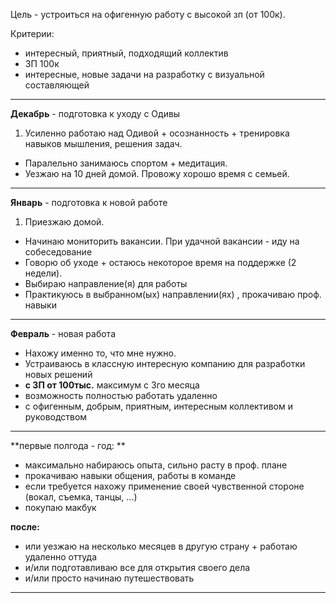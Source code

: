 Цель - устроиться на офигенную работу с высокой зп (от 100к).

Критерии:
- интересный, приятный, подходящий коллектив
- ЗП 100к
- интересные, новые задачи на разработку с визуальной составляющей

---

**Декабрь** - подготовка к уходу с Одивы

1. Усиленно работаю над Одивой + осознанность + тренировка навыков мышления, решения задач.
- Паралельно занимаюсь спортом + медитация.
- Уезжаю на 10 дней домой. Провожу хорошо время с семьей.

---

**Январь** - подготовка к новой работе

1. Приезжаю домой. 
- Начинаю мониторить вакансии. При удачной вакансии - иду на собеседование
- Говорю об уходе + остаюсь некоторое время на поддержке (2 недели).
- Выбираю направление(я) для работы
- Практикуюсь в выбранном(ых) направлении(ях) , прокачиваю проф. навыки

---

**Февраль** - новая работа

- Нахожу именно то, что мне нужно. 
- Устраиваюсь в классную интересную компанию для разработки новых решений 
 - **с ЗП от 100тыс.** максимум с 3го месяца 
 - возможность полностью работать удаленно
 - с офигенным, добрым, приятным, интересным коллективом и руководством

---

**первые полгода - год: **
- максимально набираюсь опыта, сильно расту в проф. плане
- прокачиваю навыки общения, работы в команде
- если требуется нахожу применение своей чувственной стороне (вокал, съемка, танцы, ...)
- покупаю макбук

**после:**
- или уезжаю на несколько месяцев в другую страну + работаю удаленно оттуда
- и/или подготавливаю все для открытия своего дела
- и/или просто начинаю путешествовать

---




